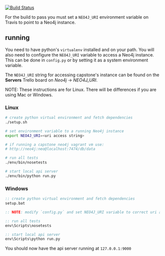 [![Build Status](https://travis-ci.org/psu-capstone/dlab-api.svg)](https://travis-ci.org/psu-capstone/dlab-api)

For the build to pass you must set a `NEO4J_URI` environment variable on Travis to point to a Neo4j instance.



## running

You need to have python's `virtualenv` installed and on your path.
You will also need to configure the `NEO4J_URI` variable to access
a Neo4j instance. This can be done in `config.py` or by setting
it as a system environment variable.

The `NEO4J_URI` string for accessing capstone's instance can be found
on the **Servers** Trello board on *Neo4j* -> *NEO4J_URI*.


NOTE: These instructions are for Linux. There will be differences
if you are using Mac or Windows.



### Linux

```bash
# create python virtual environment and fetch dependencies
./setup.sh

# set environment variable to a running Neo4j instance
export NEO4J_URI=<uri access string>

# if running a capstone neo4j vagrant vm use:
# http://neo4j:neo@localhost:7474/db/data

# run all tests
./env/bin/nosetests

# start local api server
./env/bin/python run.py
```


### Windows

```bat
:: create python virtual environment and fetch dependencies
setup.bat

:: NOTE: modify `config.py` and set NEO4J_URI variable to correct uri access string

:: run all tests
env\Scripts\nosetests

:: start local api server
env\Scripts\python run.py
```

You should now have the api server running at `127.0.0.1:9000`
